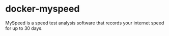 # docker-myspeed
MySpeed is a speed test analysis software that records your internet speed for up to 30 days.
